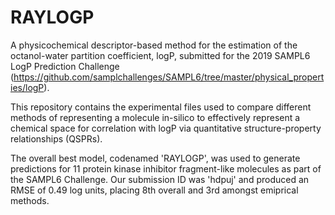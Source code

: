 # RAYLOGP
A physicochemical descriptor-based method for the estimation of the octanol-water partition coefficient, logP, submitted for the 2019 SAMPL6 LogP Prediction Challenge (https://github.com/samplchallenges/SAMPL6/tree/master/physical_properties/logP).

This repository contains the experimental files used to compare different methods of representing a molecule in-silico to effectively represent a chemical space for correlation with logP via quantitative structure-property relationships (QSPRs).

The overall best model, codenamed 'RAYLOGP', was used to generate predictions for 11 protein kinase inhibitor fragment-like molecules as part of the SAMPL6 Challenge. Our submission ID was 'hdpuj' and produced an RMSE of 0.49 log units, placing 8th overall and 3rd amongst emiprical methods.
